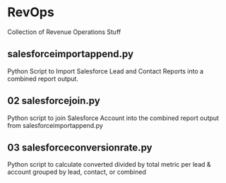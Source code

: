 # RevOps
Collection of Revenue Operations Stuff

## salesforceimportappend.py
Python Script to Import Salesforce Lead and Contact Reports into a combined report output.

## 02 salesforcejoin.py
Python script to join Salesforce Account into the combined report output from salesforceimportappend.py

## 03 salesforceconversionrate.py
Python script to calculate converted divided by total metric per lead & account grouped by lead, contact, or combined
